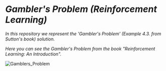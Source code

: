 # *Gambler's Problem (Reinforcement Learning)*
*In this repository we represent the 'Gambler's Problem' (Example 4.3. from Sutton's book) solution.*

*Here you can see the Gambler's Problem from the book "Reinforcement Learning: An Introduction".*

![Gamblers_Problem](https://user-images.githubusercontent.com/107314081/218299586-1ce81a16-470b-4ba8-9ad7-9837b98b04ec.png)
